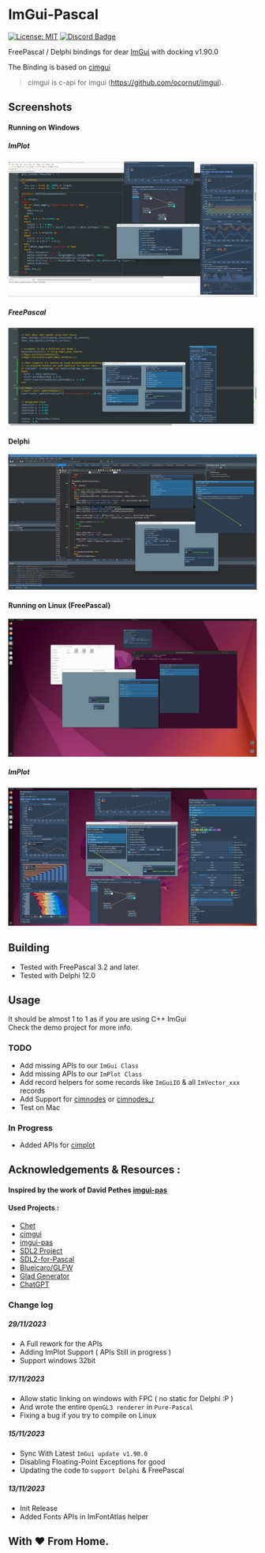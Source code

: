 # ImGui-Pascal
[![License: MIT](https://img.shields.io/badge/License-MIT-blue.svg)](https://opensource.org/licenses/MIT)
[![Discord Badge](https://img.shields.io/badge/discord-blue.svg?logo=discord&logoColor=f5f5f5)](https://discord.gg/RzfYFfRjXY)

FreePascal / Delphi bindings for dear [ImGui](https://github.com/ocornut/imgui) with docking v1.90.0

The Binding is based on [cimgui](https://github.com/cimgui/cimgui)
> cimgui is c-api for imgui (https://github.com/ocornut/imgui).

## Screenshots

#### Running on Windows

##### ImPlot
<img src="screenshots/impot.png">
<br>

##### FreePascal
<img src="screenshots/fonts.png">
<br>

#### Delphi
<img src="screenshots/windows.png">
<br>

#### Running on Linux (FreePascal)
<img src="screenshots/linux.jpg">

##### ImPlot
<img src="screenshots/implot_linux.jpg">

## Building
- Tested with FreePascal 3.2 and later.
- Tested with Delphi 12.0

## Usage
It should be almost 1 to 1 as if you are using C++ ImGui <br> 
Check the demo project for more info.

### TODO
- Add missing APIs to our `ImGui Class`
- Add missing APIs to our `ImPlot Class`
- Add record helpers for some records like `ImGuiIO` & all `ImVector_xxx` records
- Add Support for [cimnodes](https://github.com/cimgui/cimnodes) or [cimnodes_r](https://github.com/cimgui/cimnodes_r)
- Test on Mac

### In Progress
- Added APIs for [cimplot](https://github.com/cimgui/cimplot)

## Acknowledgements & Resources :

#### Inspired by the work of David Pethes [imgui-pas](https://github.com/dpethes/imgui-pas) 


#### Used Projects :
- [Chet](https://github.com/neslib/Chet)
- [cimgui](https://github.com/cimgui/cimgui)
- [imgui-pas](https://github.com/dpethes/imgui-pas)
- [SDL2 Project](https://github.com/libsdl-org/SDL/tree/SDL2)
- [SDL2-for-Pascal](https://github.com/PascalGameDevelopment/SDL2-for-Pascal)
- [Blueicaro/GLFW](https://github.com/Blueicaro/GLFW)
- [Glad Generator](https://glad.dav1d.de/#language=pascal&specification=gl&api=gl%3D4.6&api=gles1%3D1.0&api=gles2%3D3.2&api=glsc2%3D2.0&profile=compatibility&loader=on)
- [ChatGPT](https://chat.openai.com)

### Change log
##### 29/11/2023
- A Full rework for the APIs 
- Adding ImPlot Support ( APIs Still in progress )
- Support windows 32bit

##### 17/11/2023
- Allow static linking on windows with FPC ( no static for Delphi :P )
- And wrote the entire `OpenGL3 renderer` in `Pure-Pascal` 
- Fixing a bug if you try to compile on Linux 

##### 15/11/2023
- Sync With Latest `ImGui update v1.90.0`
- Disabling Floating-Point Exceptions for good
- Updating the code to `support Delphi` & FreePascal

##### 13/11/2023
- Init Release
- Added Fonts APIs in ImFontAtlas helper


## With ❤️ From Home.
